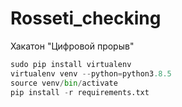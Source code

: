 # Rosseti_checking
Хакатон "Цифровой прорыв"

```python
sudo pip install virtualenv
virtualenv venv --python=python3.8.5
source venv/bin/activate
pip install -r requirements.txt
```
